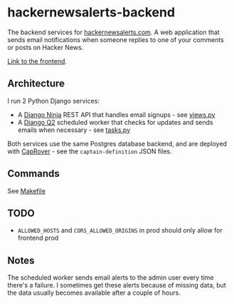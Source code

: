 # hackernewsalerts-backend

The backend services for [hackernewsalerts.com](https://hackernewsalerts.com). A web application that sends email notifications when someone replies to one of your comments or posts on Hacker News.

[Link to the frontend](https://github.com/mihailthebuilder/hackernewsalerts-frontend).

## Architecture

I run 2 Python Django services:

- A [Django Ninja](https://github.com/vitalik/django-ninja) REST API that handles email signups - see [views.py](./alerts/views.py)
- A [Django Q2](https://django-q2.readthedocs.io/en/master/) scheduled worker that checks for updates
  and sends emails when necessary - see [tasks.py](./alerts/tasks.py)

Both services use the same Postgres database backend, and are deployed with [CapRover](https://caprover.com/) - see the `captain-definition` JSON files.

## Commands

See [Makefile](./Makefile)

## TODO

- `ALLOWED_HOSTS` and `CORS_ALLOWED_ORIGINS` in prod should only allow for frontend prod

## Notes

The scheduled worker sends email alerts to the admin user every time there's a failure. I sometimes get these alerts because of
missing data, but the data usually becomes available after a couple of hours.
